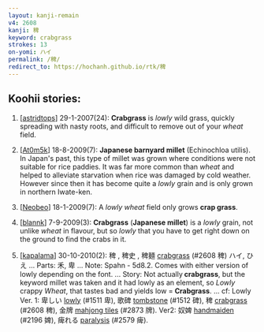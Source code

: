 ```yaml
---
layout: kanji-remain
v4: 2608
kanji: 稗
keyword: crabgrass
strokes: 13
on-yomi: ハイ
permalink: /稗/
redirect_to: https://hochanh.github.io/rtk/稗
---
```


## Koohii stories: 

1) [<a href="http://kanji.koohii.com/profile/astridtops">astridtops</a>] 29-1-2007(24): <strong>Crabgrass</strong> is <em>lowly</em> wild grass, quickly spreading with nasty roots, and difficult to remove out of your <em>wheat</em> field.

2) [<a href="http://kanji.koohii.com/profile/At0m5k">At0m5k</a>] 18-8-2009(7): <strong>Japanese barnyard millet</strong> (Echinochloa utilis). In Japan&#039;s past, this type of millet was grown where conditions were not suitable for rice paddies. It was far more common than <em>wheat</em> and helped to alleviate starvation when rice was damaged by cold weather. However since then it has become quite a <em>lowly</em> grain and is only grown in northern Iwate-ken.

3) [<a href="http://kanji.koohii.com/profile/Neobeo">Neobeo</a>] 18-1-2009(7): A <em>lowly wheat</em> field only grows <strong>crap grass</strong>.

4) [<a href="http://kanji.koohii.com/profile/blannk">blannk</a>] 7-9-2009(3): <strong>Crabgrass</strong> (<strong>Japanese millet</strong>) is a <em>lowly</em> grain, not unlike <em>wheat</em> in flavour, but so <em>lowly</em> that you have to get right down on the ground to find the crabs in it.

5) [<a href="http://kanji.koohii.com/profile/kapalama">kapalama</a>] 30-10-2010(2): 稗 , 稗史 , 稗麺 <a href="../v4/2608.html">crabgrass</a> (#2608 稗) ハイ, ひえ ... Parts: 禾, 卑 ... Note: Spahn - 5d8.2. Comes with either version of lowly depending on the font. ... Story: Not actually<strong> crabgrass</strong>, but the keyword millet was taken and it had lowly as an element, so <em>Lowly</em> crappy <em>Wheat</em>, that tastes bad and yields low =<strong> Crabgrass</strong>. ... cf: Lowly Ver. 1: 卑しい <a href="../v4/1511.html">lowly</a> (#1511 卑), 歌碑 <a href="../v4/1512.html">tombstone</a> (#1512 碑), 稗 <a href="../v4/2608.html">crabgrass</a> (#2608 稗), 金牌 <a href="../v4/2873.html">mahjong tiles</a> (#2873 牌). Ver2: 奴婢 <a href="../v4/2196.html">handmaiden</a> (#2196 婢), 痺れる <a href="../v4/2579.html">paralysis</a> (#2579 痺).

